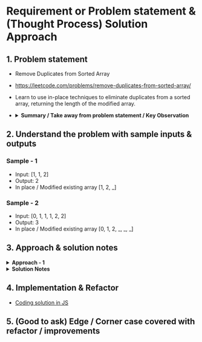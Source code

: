 # Requirement or Problem statement & (Thought Process) Solution Approach

## 1. Problem statement

- Remove Duplicates from Sorted Array
- https://leetcode.com/problems/remove-duplicates-from-sorted-array/
- Learn to use in-place techniques to eliminate duplicates from a sorted array, returning the length of the modified array.
- <details>

  <summary><b>Summary / Take away from problem statement / Key Observation</b></summary>

  - While reading / understanding the problem, observe important key points which helps in solution approach
  - Integer can be both positive, negative number as well
  - **Sorted increasing order, Sorted decreasing order, Sorted Non decreasing order**
    - ![alt text](./img/ps-take-away-1.1.png)
  - **in-place**, means should modify the existing data structure like Array, should not use extra
    - In problem statement, should modify the existing array & remove the duplicates
  - Understanding problem
    - ![alt text](./img/understaning-problem-1.1.png)
    </details>

## 2. Understand the problem with sample inputs & outputs

### Sample - 1

- Input: [1, 1, 2]
- Output: 2
- In place / Modified existing array [1, 2, _]

### Sample - 2

- Input: [0, 1, 1, 1, 2, 2]
- Output: 3
- In place / Modified existing array [0, 1, 2, _, _, _]

## 3. Approach & solution notes

<details>
  <summary><b>Approach - 1</b></summary>

- Thought Process / Approach

  - use 2 pointer approach x, i
    - x pointer to maintain index of unique elements placement
    - i pointer to traverse / visit each elements in the array
  - use for loop to traverse each element, use i pointer
    - inside for loop, compare to find unique element & change / shift the position of unique element by updating x, array elements
  - outside of loop, return (x + 1) are unique elements count

- ![alt text](./img/approach-1.1.png)
- ![alt text](./img/approach-1.2.png)

- Make sure dry run with sample examples with notebooks

- Complexity

  - Time Complexity: O(n), where n is length of the array
  - Space Complexity: O(1)

</details>

<details>
  <summary><b>Solution Notes</b></summary>

- ![alt text](./img/solution-1.1.png)
- ![alt text](./img/solution-1.2.png)
- ![alt text](./img/solution-1.3.png)

</details>

## 4. Implementation & Refactor

- [Coding solution in JS](./index.js)

## 5. (Good to ask) Edge / Corner case covered with refactor / improvements
